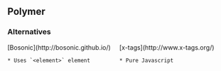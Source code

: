 ## Polymer
### Alternatives

<div style="float: left; width: 50%">
    [Bosonic](http://bosonic.github.io/)

    * Uses `<element>` element
</div>
<div style="float: left; width: 50%">
    [x-tags](http://www.x-tags.org/)

    * Pure Javascript
</div>